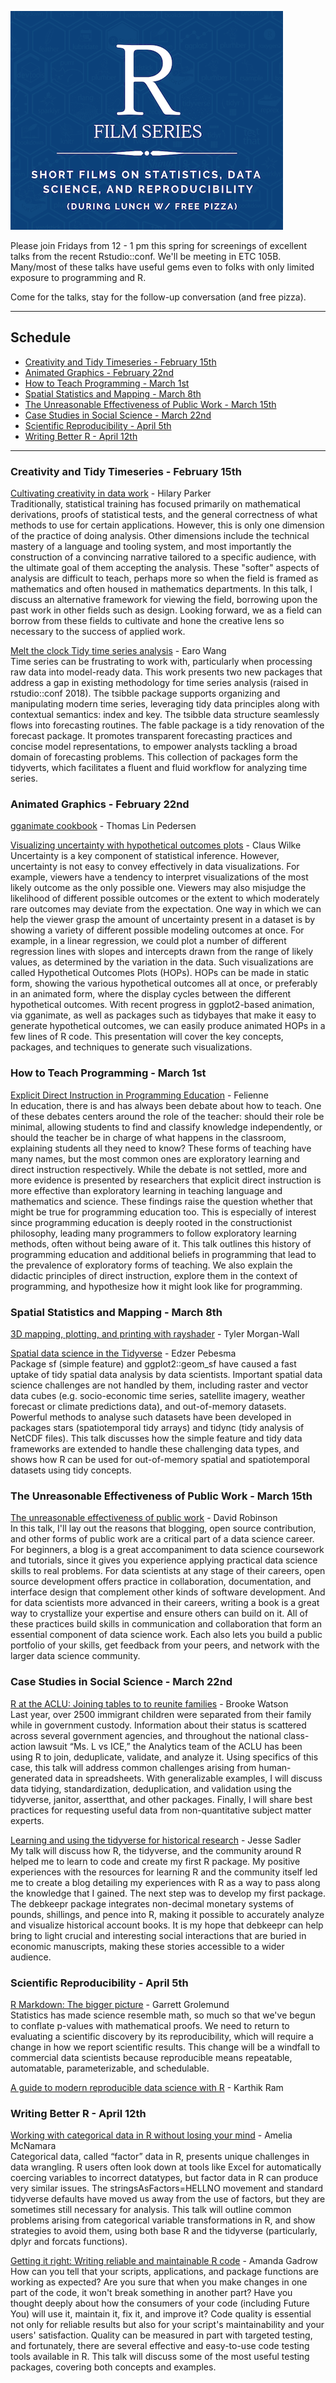 ![R Film Series](R-graphic.png)

Please join Fridays from 12 - 1 pm this spring for screenings of excellent talks from the recent Rstudio::conf. We'll be meeting in ETC 105B. Many/most of these talks have useful gems even to folks with only limited exposure to programming and R.

Come for the talks, stay for the follow-up conversation (and free pizza).

* * *

## Schedule

- [Creativity and Tidy Timeseries - February 15th](#creativity-and-tidy-timeseries---february-15th)
- [Animated Graphics - February 22nd](#animated-graphics---february-22nd)
- [How to Teach Programming - March 1st](#how-to-teach-programming---march-1st)
- [Spatial Statistics and Mapping - March 8th](#spatial-statistics-and-mapping---march-8th)
- [The Unreasonable Effectiveness of Public Work - March 15th](#the-unreasonable-effectiveness-of-public-work---march-15th)
- [Case Studies in Social Science - March 22nd](#case-studies-in-social-science---march-22nd)
- [Scientific Reproducibility - April 5th](#scientific-reproducibility---april-5th)
- [Writing Better R - April 12th](#writing-better-r---april-12th)

* * *

### Creativity and Tidy Timeseries - February 15th
[Cultivating creativity in data work](https://resources.rstudio.com/rstudio-conf-2019/cultivating-creativity-in-data-work) - Hilary Parker  
Traditionally, statistical training has focused primarily on mathematical derivations, proofs of statistical tests, and the general correctness of what methods to use for certain applications. However, this is only one dimension of the practice of doing analysis. Other dimensions include the technical mastery of a language and tooling system, and most importantly the construction of a convincing narrative tailored to a specific audience, with the ultimate goal of them accepting the analysis. These "softer" aspects of analysis are difficult to teach, perhaps more so when the field is framed as mathematics and often housed in mathematics departments. In this talk, I discuss an alternative framework for viewing the field, borrowing upon the past work in other fields such as design. Looking forward, we as a field can borrow from these fields to cultivate and hone the creative lens so necessary to the success of applied work.

[Melt the clock Tidy time series analysis](https://resources.rstudio.com/rstudio-conf-2019/melt-the-clock-tidy-time-series-analysis) - Earo Wang  
Time series can be frustrating to work with, particularly when processing raw data into model-ready data. This work presents two new packages that address a gap in existing methodology for time series analysis (raised in rstudio::conf 2018). The tsibble package supports organizing and manipulating modern time series, leveraging tidy data principles along with contextual semantics: index and key. The tsibble data structure seamlessly flows into forecasting routines. The fable package is a tidy renovation of the forecast package. It promotes transparent forecasting practices and concise model representations, to empower analysts tackling a broad domain of forecasting problems. This collection of packages form the tidyverts, which facilitates a fluent and fluid workflow for analyzing time series.

### Animated Graphics - February 22nd
[gganimate cookbook](https://resources.rstudio.com/rstudio-conf-2019/gganimate-live-cookbook) - Thomas Lin Pedersen

[Visualizing uncertainty with hypothetical outcomes plots](https://resources.rstudio.com/rstudio-conf-2019/visualizing-uncertainty-with-hypothetical-outcomes-plots) - Claus Wilke  
Uncertainty is a key component of statistical inference. However, uncertainty is not easy to convey effectively in data visualizations. For example, viewers have a tendency to interpret visualizations of the most likely outcome as the only possible one. Viewers may also misjudge the likelihood of different possible outcomes or the extent to which moderately rare outcomes may deviate from the expectation. One way in which we can help the viewer grasp the amount of uncertainty present in a dataset is by showing a variety of different possible modeling outcomes at once. For example, in a linear regression, we could plot a number of different regression lines with slopes and intercepts drawn from the range of likely values, as determined by the variation in the data. Such visualizations are called Hypothetical Outcomes Plots (HOPs). HOPs can be made in static form, showing the various hypothetical outcomes all at once, or preferably in an animated form, where the display cycles between the different hypothetical outcomes. With recent progress in ggplot2-based animation, via gganimate, as well as packages such as tidybayes that make it easy to generate hypothetical outcomes, we can easily produce animated HOPs in a few lines of R code. This presentation will cover the key concepts, packages, and techniques to generate such visualizations.

### How to Teach Programming - March 1st
[Explicit Direct Instruction in Programming Education](https://resources.rstudio.com/rstudio-conf-2019/opening-keynote-day2) - Felienne  
In education, there is and has always been debate about how to teach. One of these debates centers around the role of the teacher: should their role be minimal, allowing students to find and classify knowledge independently, or should the teacher be in charge of what happens in the classroom, explaining students all they need to know? These forms of teaching have many names, but the most common ones are exploratory learning and direct instruction respectively. While the debate is not settled, more and more evidence is presented by researchers that explicit direct instruction is more effective than exploratory learning in teaching language and mathematics and science. These findings raise the question whether that might be true for programming education too. This is especially of interest since programming education is deeply rooted in the constructionist philosophy, leading many programmers to follow exploratory learning methods, often without being aware of it. This talk outlines this history of programming education and additional beliefs in programming that lead to the prevalence of exploratory forms of teaching. We also explain the didactic principles of direct instruction, explore them in the context of programming, and hypothesize how it might look like for programming.

### Spatial Statistics and Mapping - March 8th
[3D mapping, plotting, and printing with rayshader](https://resources.rstudio.com/rstudio-conf-2019/3d-mapping-plotting-and-printing-with-rayshader) - Tyler Morgan-Wall  

[Spatial data science in the Tidyverse](https://resources.rstudio.com/rstudio-conf-2019/spatial-data-science-in-the-tidyverse) - Edzer Pebesma  
Package sf (simple feature) and ggplot2::geom_sf have caused a fast uptake of tidy spatial data analysis by data scientists. Important spatial data science challenges are not handled by them, including raster and vector data cubes (e.g. socio-economic time series, satellite imagery, weather forecast or climate predictions data), and out-of-memory datasets. Powerful methods to analyse such datasets have been developed in packages stars (spatiotemporal tidy arrays) and tidync (tidy analysis of NetCDF files). This talk discusses how the simple feature and tidy data frameworks are extended to handle these challenging data types, and shows how R can be used for out-of-memory spatial and spatiotemporal datasets using tidy concepts.

### The Unreasonable Effectiveness of Public Work - March 15th
[The unreasonable effectiveness of public work](https://resources.rstudio.com/rstudio-conf-2019/the-unreasonable-effectiveness-of-public-work) - David Robinson  
In this talk, I'll lay out the reasons that blogging, open source contribution, and other forms of public work are a critical part of a data science career. For beginners, a blog is a great accompaniment to data science coursework and tutorials, since it gives you experience applying practical data science skills to real problems. For data scientists at any stage of their careers, open source development offers practice in collaboration, documentation, and interface design that complement other kinds of software development. And for data scientists more advanced in their careers, writing a book is a great way to crystallize your expertise and ensure others can build on it. All of these practices build skills in communication and collaboration that form an essential component of data science work. Each also lets you build a public portfolio of your skills, get feedback from your peers, and network with the larger data science community.

### Case Studies in Social Science - March 22nd
[R at the ACLU: Joining tables to to reunite families](https://resources.rstudio.com/rstudio-conf-2019/r-at-the-aclu-joining-tables-to-to-reunite-families) - Brooke Watson  
Last year, over 2500 immigrant children were separated from their family while in government custody. Information about their status is scattered across several government agencies, and throughout the national class-action lawsuit “Ms. L vs ICE,” the Analytics team of the ACLU has been using R to join, deduplicate, validate, and analyze it. Using specifics of this case, this talk will address common challenges arising from human-generated data in spreadsheets. With generalizable examples, I will discuss data tidying, standardization, deduplication, and validation using the tidyverse, janitor, assertthat, and other packages. Finally, I will share best practices for requesting useful data from non-quantitative subject matter experts.

[Learning and using the tidyverse for historical research](https://resources.rstudio.com/rstudio-conf-2019/learning-and-using-the-tidyverse-for-historical-research) - Jesse Sadler  
My talk will discuss how R, the tidyverse, and the community around R helped me to learn to code and create my first R package. My positive experiences with the resources for learning R and the community itself led me to create a blog detailing my experiences with R as a way to pass along the knowledge that I gained. The next step was to develop my first package. The debkeepr package integrates non-decimal monetary systems of pounds, shillings, and pence into R, making it possible to accurately analyze and visualize historical account books. It is my hope that debkeepr can help bring to light crucial and interesting social interactions that are buried in economic manuscripts, making these stories accessible to a wider audience.

### Scientific Reproducibility - April 5th
[R Markdown: The bigger picture](https://resources.rstudio.com/rstudio-conf-2019/r-markdown-the-bigger-picture) - Garrett Grolemund  
Statistics has made science resemble math, so much so that we've begun to conflate p-values with mathematical proofs. We need to return to evaluating a scientific discovery by its reproducibility, which will require a change in how we report scientific results. This change will be a windfall to commercial data scientists because reproducible means repeatable, automatable, parameterizable, and schedulable.

[A guide to modern reproducible data science with R](https://resources.rstudio.com/rstudio-conf-2019/a-guide-to-modern-reproducible-data-science-with-r) - Karthik Ram

### Writing Better R - April 12th
[Working with categorical data in R without losing your mind](https://resources.rstudio.com/rstudio-conf-2019/working-with-categorical-data-in-r-without-losing-your-mind) - Amelia McNamara  
Categorical data, called “factor” data in R, presents unique challenges in data wrangling. R users often look down at tools like Excel for automatically coercing variables to incorrect datatypes, but factor data in R can produce very similar issues. The stringsAsFactors=HELLNO movement and standard tidyverse defaults have moved us away from the use of factors, but they are sometimes still necessary for analysis. This talk will outline common problems arising from categorical variable transformations in R, and show strategies to avoid them, using both base R and the tidyverse (particularly, dplyr and forcats functions).

[Getting it right: Writing reliable and maintainable R code](https://resources.rstudio.com/rstudio-conf-2019/getting-it-right-writing-reliable-and-maintainable-r-code) - Amanda Gadrow  
How can you tell that your scripts, applications, and package functions are working as expected? Are you sure that when you make changes in one part of the code, it won't break something in another part? Have you thought deeply about how the consumers of your code (including Future You) will use it, maintain it, fix it, and improve it? Code quality is essential not only for reliable results but also for your script's maintainability and your users' satisfaction. Quality can be measured in part with targeted testing, and fortunately, there are several effective and easy-to-use code testing tools available in R. This talk will discuss some of the most useful testing packages, covering both concepts and examples.

